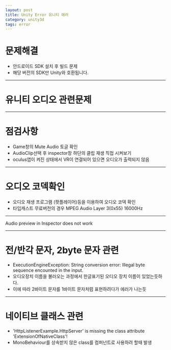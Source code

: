 ```yaml
---
layout: post
title: Unity Error 유니티 에러
category: unity3d
tags: error
---
```


# 문제해결
* 안드로이드 SDK 설치 후 빌드 문제
* 해당 버전의 SDK만 Unity와 호환됩니다.

---

# 유니티 오디오 관련문제

---

# 점검사항
* Game창의 Mute Audio 토글 확인
* AudioClip선택 후 inspector창 하단의 클립 재생 직접 시켜보기
* oculus앱이 켜진 상태에서 VR이 연결되어 있으면 오디오가 출력되지 않음

---

# 오디오 코덱확인
* 오디오 재생 프로그램 (팟플레이어)등을 이용하여 오디오 코덱 확인
* 타입캐스트 무료버전의 경우 MPEG Audio Layer 3(0x55) 16000Hz

---
Audio preview in Inspector does not work

---

# 전/반각 문자, 2byte 문자 관련
* ExecutionEngineException: String conversion error: Illegal byte sequence encounted in the input.
* 오디오장치 이름을 불러오는 과정에서 한글표기된 오디오 장치 이름이 있었는듯하다.
* 이에 따라 2바이트 문자를 1바이트 문자처럼 표현하려다가 에러가 나는듯

---

# 네이티브 클래스 관련
* 'HttpListenerExample.HttpServer' is missing the class attribute 'ExtensionOfNativeClass'!
* MonoBehaviour를 상속받지 않은 class를 컴퍼넌트로 사용하려 할때 발생